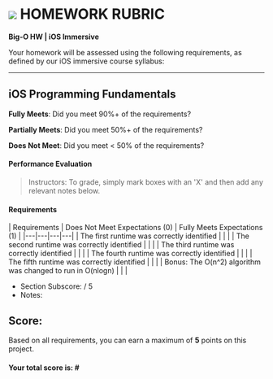 # ![](https://ga-dash.s3.amazonaws.com/production/assets/logo-9f88ae6c9c3871690e33280fcf557f33.png) HOMEWORK RUBRIC
**Big-O HW | iOS Immersive** 	 					

Your homework will be assessed using the following requirements, as defined by our iOS immersive course syllabus:

---

## iOS Programming Fundamentals
**Fully Meets**: Did you meet 90%+ of the requirements?

**Partially Meets**: Did you meet 50%+ of the requirements?

**Does Not Meet**: Did you meet < 50% of the requirements?

#### Performance Evaluation
> Instructors: To grade, simply mark boxes with an 'X' and then add any relevant notes below.

#### Requirements

| Requirements | Does Not Meet Expectations (0) | Fully Meets Expectations (1) |
|---|---|---|---|
| The first runtime was correctly identified | | |
| The second runtime was correctly identified | | |
| The third runtime was correctly identified | | |
| The fourth runtime was correctly identified | | |
| The fifth runtime was correctly identified | | |
| Bonus: The O(n^2) algorithm was changed to run in O(nlogn) | | | 

- Section Subscore:  / 5
- Notes:

## Score:
Based on all requirements, you can earn a maximum of  **5**  points on this project.

#### Your total score is: **#**